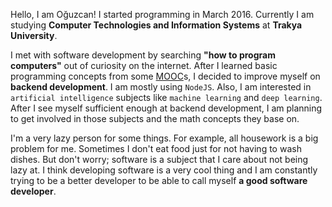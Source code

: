 Hello, I am Oğuzcan! I started programming in March 2016.
Currently I am studying **Computer Technologies and Information
Systems** at **Trakya University**.

I met with software development by searching **"how to program
computers"** out of curiosity on the internet.
After I learned basic programming concepts from some [MOOC]s,
I decided to improve myself on **backend development**. 
I am mostly using `NodeJS`. Also, I am interested in `artificial
intelligence` subjects like `machine learning` and `deep learning`.
After I see myself sufficient enough at backend development,
I am planning to get involved in those subjects and the math concepts
they base on.

I'm a very lazy person for some things. For example, all housework
is a big problem for me. Sometimes I don't eat food just for
not having to wash dishes. But don't worry; software is a subject
that I care about not being lazy at. I think developing 
software is a very cool thing and I am constantly trying to be a
better developer to be able to call myself **a good software developer**.

[MOOC]: http://mooc.org
